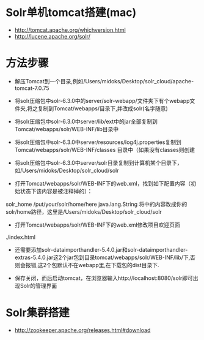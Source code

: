 # Solr单机tomcat搭建(mac)

- http://tomcat.apache.org/whichversion.html
- http://lucene.apache.org/solr/


# 方法步骤
- 解压Tomcat到一个目录,例如/Users/midoks/Desktop/solr_cloud/apache-tomcat-7.0.75

- 将solr压缩包中solr-6.3.0中的server/solr-webapp/文件夹下有个webapp文件夹,将之复制到Tomcat/webapps/目录下,并改成solr(名字随意)

- 将solr压缩包中solr-6.3.0中server/lib/ext中的jar全部复制到Tomcat/webapps/solr/WEB-INF/lib目录中

- 将solr压缩包中solr-6.3.0中server/resources/log4j.properties复制到Tomcat/webapps/solr/WEB-INF/classes 目录中（如果没有classes则创建

- 将solr压缩包中solr-6.3.0中server/solr目录复制到计算机某个目录下，如/Users/midoks/Desktop/solr_cloud/solr

- 打开Tomcat/webapps/solr/WEB-INF下的web.xml，找到如下配置内容（初始状态下该内容是被注释掉的）：
<env-entry>
       <env-entry-name>solr_home</env-entry-name>
       <env-entry-value>/put/your/solr/home/here</env-entry-value>
       <env-entry-type>java.lang.String</env-entry-type>
</env-entry>
将<env-entry-value>中的内容改成你的solr/home路径，这里是/Users/midoks/Desktop/solr_cloud/solr

- 打开Tomcat/webapps/solr/WEB-INF下的web.xml修改项目欢迎页面
<welcome-file-list>
<welcome-file>./index.html</welcome-file>
</welcome-file-list>

- 还需要添加solr-dataimporthandler-5.4.0.jar和solr-dataimporthandler-extras-5.4.0.jar这2个jar包到目录tomcat/webapps/solr/WEB-INF/lib/下,否则会报错,这2个包默认不在webapp里,在下载包的dist目录下.

- 保存关闭，而后启动tomcat，在浏览器输入http://localhost:8080/solr即可出现Solr的管理界面


# Solr集群搭建

- http://zookeeper.apache.org/releases.html#download
